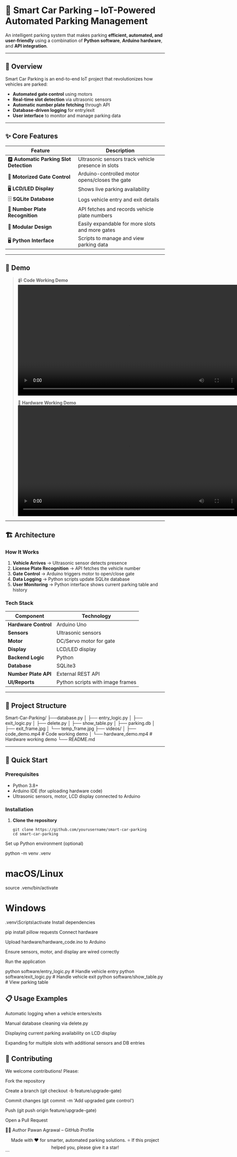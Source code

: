 # 🚗 Smart Car Parking – IoT-Powered Automated Parking Management

An intelligent parking system that makes parking **efficient, automated, and user-friendly** using a combination of **Python software**, **Arduino hardware**, and **API integration**.

---

## 🚀 Overview

Smart Car Parking is an end-to-end IoT project that revolutionizes how vehicles are parked:

- **Automated gate control** using motors
- **Real-time slot detection** via ultrasonic sensors
- **Automatic number plate fetching** through API
- **Database-driven logging** for entry/exit
- **User interface** to monitor and manage parking data

---

## ✨ Core Features

| Feature | Description |
|---------|-------------|
| 🅿️ **Automatic Parking Slot Detection** | Ultrasonic sensors track vehicle presence in slots |
| 🚧 **Motorized Gate Control** | Arduino-controlled motor opens/closes the gate |
| 🖥 **LCD/LED Display** | Shows live parking availability |
| 🗄 **SQLite Database** | Logs vehicle entry and exit details |
| 🔢 **Number Plate Recognition** | API fetches and records vehicle plate numbers |
| 🧩 **Modular Design** | Easily expandable for more slots and more gates |
| 🖥 **Python Interface** | Scripts to manage and view parking data |

---


## 🎥 Demo

> 📹 **Code Working Demo**  
> <video src="videos/code_demo.mp4" controls width="700"></video>  
>
> 🚗 **Hardware Working Demo**  
> <video src="videos/hardware_demo.mp4" controls width="700"></video>

---

## 🏗️ Architecture

### How It Works

1. **Vehicle Arrives** → Ultrasonic sensor detects presence  
2. **License Plate Recognition** → API fetches the vehicle number  
3. **Gate Control** → Arduino triggers motor to open/close gate  
4. **Data Logging** → Python scripts update SQLite database  
5. **User Monitoring** → Python interface shows current parking table and history

### Tech Stack

| Component | Technology |
|-----------|------------|
| **Hardware Control** | Arduino Uno |
| **Sensors** | Ultrasonic sensors |
| **Motor** | DC/Servo motor for gate |
| **Display** | LCD/LED display |
| **Backend Logic** | Python |
| **Database** | SQLite3 |
| **Number Plate API** | External REST API |
| **UI/Reports** | Python scripts with image frames |

---

## 📂 Project Structure

Smart-Car-Parking/
├──database.py
│ ├── entry_logic.py
│ ├── exit_logic.py
│ ├── delete.py
│ ├── show_table.py
│ ├── parking.db
│ ├── exit_frame.jpg
│ └── temp_frame.jpg
├── videos/
│ ├── code_demo.mp4 # Code working demo
│ └── hardware_demo.mp4 # Hardware working demo
└── README.md




---

## 🚀 Quick Start

### Prerequisites
- Python 3.8+
- Arduino IDE (for uploading hardware code)
- Ultrasonic sensors, motor, LCD display connected to Arduino

### Installation

1. **Clone the repository**
   ```
   git clone https://github.com/yourusername/smart-car-parking
   cd smart-car-parking
Set up Python environment (optional)



python -m venv .venv
# macOS/Linux
source .venv/bin/activate
# Windows
.venv\Scripts\activate
Install dependencies



pip install pillow requests
Connect hardware

Upload hardware/hardware_code.ino to Arduino

Ensure sensors, motor, and display are wired correctly

Run the application



python software/entry_logic.py   # Handle vehicle entry
python software/exit_logic.py    # Handle vehicle exit
python software/show_table.py    # View parking table
## 📋 Usage Examples
Automatic logging when a vehicle enters/exits

Manual database cleaning via delete.py

Displaying current parking availability on LCD display

Expanding for multiple slots with additional sensors and DB entries

## 🤝 Contributing
We welcome contributions! Please:

Fork the repository

Create a branch (git checkout -b feature/upgrade-gate)

Commit changes (git commit -m 'Add upgraded gate control')

Push (git push origin feature/upgrade-gate)

Open a Pull Request

👨‍💻 Author
Pawan Agrawal – GitHub Profile

<div align="center">
Made with ❤️ for smarter, automated parking solutions.
⭐ If this project helped you, please give it a star!

</div> ```
